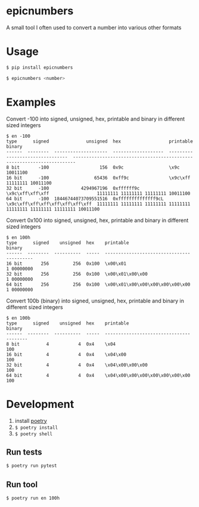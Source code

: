 # epicnumbers

A small tool I often used to convert a number into various other formats

# Usage

```bash
$ pip install epicnumbers
```

```bash
$ epicnumbers <number>
```

# Examples

Convert -100 into signed, unsigned, hex, printable and binary in different sized integers
```
$ en -100
type      signed              unsigned  hex                  printable                         binary
------  --------  --------------------  -------------------  --------------------------------  -----------------------------------------------------------------------
8 bit       -100                   156  0x9c                 \x9c                              10011100
16 bit      -100                 65436  0xff9c               \x9c\xff                          11111111 10011100
32 bit      -100            4294967196  0xffffff9c           \x9c\xff\xff\xff                  11111111 11111111 11111111 10011100
64 bit      -100  18446744073709551516  0xffffffffffffff9cL  \x9c\xff\xff\xff\xff\xff\xff\xff  11111111 11111111 11111111 11111111 11111111 11111111 11111111 10011100
```

Convert 0x100 into signed, unsigned, hex, printable and binary in different sized integers
```
$ en 100h
type      signed    unsigned  hex    printable                         binary
------  --------  ----------  -----  --------------------------------  ----------
16 bit       256         256  0x100  \x00\x01                          1 00000000
32 bit       256         256  0x100  \x00\x01\x00\x00                  1 00000000
64 bit       256         256  0x100  \x00\x01\x00\x00\x00\x00\x00\x00  1 00000000
```

Convert 100b (binary) into signed, unsigned, hex, printable and binary in different sized integers
```
$ en 100b
type      signed    unsigned  hex    printable                           binary
------  --------  ----------  -----  --------------------------------  --------
8 bit          4           4  0x4    \x04                                   100
16 bit         4           4  0x4    \x04\x00                               100
32 bit         4           4  0x4    \x04\x00\x00\x00                       100
64 bit         4           4  0x4    \x04\x00\x00\x00\x00\x00\x00\x00       100
```

# Development

1. install [poetry](https://python-poetry.org/)
2. `$ poetry install`
3. `$ poetry shell`

## Run tests

```bash
$ poetry run pytest
```

## Run tool

```bash
$ poetry run en 100h
```
